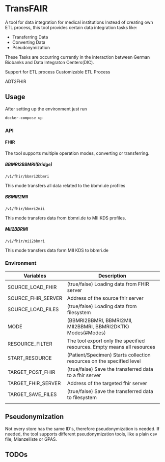 # TransFAIR

A tool for data integration for medical institutions
Instead of creating own ETL process, 
this tool provides certain data integration tasks like:
- Transferring Data
- Converting Data
- Pseudonymization

These Tasks are occurring currently in the interaction between German Biobanks and Data Integraton Centers(DIC).

Support for ETL process
Customizable ETL Process

ADT2FHIR 

## Usage

After setting up the environment just run
```sh
docker-compose up
```

### API

#### FHIR

The tool supports multiple operation modes, converting or transferring.

##### BBMRI2BBMRI(Bridge)

```
/v1/fhir/bbmri2bbmri
```

This mode transfers all data related to the bbmri.de profiles

##### BBMIR2MII

```
/v1/fhir/bbmri2mii
```

This mode transfers data from bbmri.de to MII KDS profiles.

##### MII2BBRMI

```
/v1/fhir/mii2bbmri
```

This mode transfers data form MII KDS to bbmri.de

### Environment

| Variables          | Description                                                             |
|--------------------|-------------------------------------------------------------------------|
| SOURCE_LOAD_FHIR   | (true/false) Loading data from FHIR server                              |
| SOURCE_FHIR_SERVER | Address of the source fhir server                                       |
| SOURCE_LOAD_FILES  | (true/false)    Loading data from filesystem                            |
| MODE               | (BBMRI2BBMRI, BBMRI2MII, MII2BBMRI, BBMRI2DKTK) Modes(#Modes)           |
| RESOURCE_FILTER    | The tool export only the specified resources. Empty means all resources |
| START_RESOURCE     | (Patient/Specimen) Starts collection resources on the specified level   |
| TARGET_POST_FHIR   | (true/false) Save the transferred data to a fhir server                 |
| TARGET_FHIR_SERVER | Address of the targeted fhir server                                     |
| TARGET_SAVE_FILES  | (true/false) Save the transferred data to filesystem                    |
|                    |                                                                         |

## Pseudonymization

Not every store has the same ID's, therefore pseudonymization is needed. 
If needed, the tool supports different pseudonymization tools, like a plain csv file, Mianzelliste or GPAS.

## TODOs



